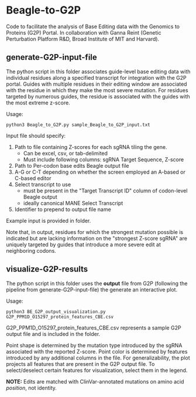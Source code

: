 # Beagle-to-G2P

Code to facilitate the analysis of Base Editing data with the Genomics to Proteins (G2P) Portal. In collaboration with Ganna Reint (Genetic Perturbation Platform R&D, Broad Institute of MIT and Harvard). 

## generate-G2P-input-file

The python script in this folder associates guide-level base editing data with individual residues along a specified transcript for integration with the G2P portal. Guides with multiple residues in their editing window are associated with the residue in which they make the most severe mutation. For residues targeted by numerous guides, the residue is associated with the guides with the most extreme z-score. 

Usage:
```
python3 Beagle_to_G2P.py sample_Beagle_to_G2P_input.txt
```
Input file should specify:
1. Path to file containing Z-scores for each sgRNA tiling the gene. 
	- Can be excel, csv, or tab-delimited 
	- Must include following columns: sgRNA Target Sequence, Z-score
2. Path to Per-codon base edits Beagle output file 
3. A-G or C-T depending on whether the screen employed an A-based or C-based editor 
4. Select transcript to use
	- must be present in the "Target Transcript ID" column of codon-level Beagle output
	- ideally canonical MANE Select Transcript
5. Identifier to prepend to output file name 

Example input is provided in folder. 

Note that, in output, residues for which the strongest mutation possible is indicated but are lacking information on the "strongest Z-score sgRNA" are uniquely targeted by guides that introduce a more severe edit at neighboring codons. 

## visualize-G2P-results

The python script in this folder uses the **output** file from G2P (following the pipeline from generate-G2P-input-file) the generate an interactive plot. 

Usage:
```
python3 BE_G2P_output_visualization.py G2P_PPM1D_O15297_protein_features_CBE.csv
```
G2P_PPM1D_O15297_protein_features_CBE.csv represents a sample G2P output file and is included in the folder. 

Point shape is determined by the mutation type introduced by the sgRNA associated with the reported Z-score. Point color is determined by features introduced by any additional columns in the file. For generalizability, the plot projects all features that are present in the G2P output file. To select/deselect certain features for visualization, select them in the legend. 

**NOTE:** Edits are matched with ClinVar-annotated mutations on amino acid *position*, not identity. 

